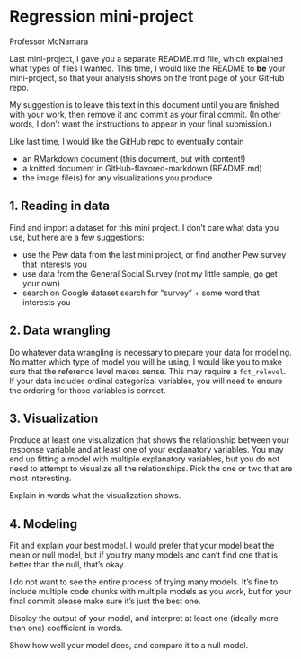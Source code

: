 Regression mini-project
================
Professor McNamara

Last mini-project, I gave you a separate README.md file, which explained
what types of files I wanted. This time, I would like the README to
**be** your mini-project, so that your analysis shows on the front page
of your GitHub repo.

My suggestion is to leave this text in this document until you are
finished with your work, then remove it and commit as your final commit.
(In other words, I don’t want the instructions to appear in your final
submission.)

Like last time, I would like the GitHub repo to eventually contain

  - an RMarkdown document (this document, but with content\!)
  - a knitted document in GitHub-flavored-markdown (README.md)
  - the image file(s) for any visualizations you produce

## 1\. Reading in data

Find and import a dataset for this mini project. I don’t care what data
you use, but here are a few suggestions:

  - use the Pew data from the last mini project, or find another Pew
    survey that interests you
  - use data from the General Social Survey (not my little sample, go
    get your own)
  - search on Google dataset search for “survey” + some word that
    interests you

## 2\. Data wrangling

Do whatever data wrangling is necessary to prepare your data for
modeling. No matter which type of model you will be using, I would like
you to make sure that the reference level makes sense. This may require
a `fct_relevel`. If your data includes ordinal categorical variables,
you will need to ensure the ordering for those variables is correct.

## 3\. Visualization

Produce at least one visualization that shows the relationship between
your response variable and at least one of your explanatory variables.
You may end up fitting a model with multiple explanatory variables, but
you do not need to attempt to visualize all the relationships. Pick the
one or two that are most interesting.

Explain in words what the visualization shows.

## 4\. Modeling

Fit and explain your best model. I would prefer that your model beat the
mean or null model, but if you try many models and can’t find one that
is better than the null, that’s okay.

I do not want to see the entire process of trying many models. It’s fine
to include multiple code chunks with multiple models as you work, but
for your final commit please make sure it’s just the best one.

Display the output of your model, and interpret at least one (ideally
more than one) coefficient in words.

Show how well your model does, and compare it to a null model.
